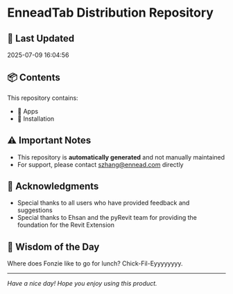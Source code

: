 # EnneadTab Distribution Repository

## 📅 Last Updated
2025-07-09 16:04:56



## 📦 Contents
This repository contains:
- 📂 Apps
- 📂 Installation

## ⚠️ Important Notes
- This repository is **automatically generated** and not manually maintained
- For support, please contact szhang@ennead.com directly

## 🙏 Acknowledgments
- Special thanks to all users who have provided feedback and suggestions
- Special thanks to Ehsan and the pyRevit team for providing the foundation for the Revit Extension

## 💭 Wisdom of the Day
Where does Fonzie like to go for lunch? Chick-Fil-Eyyyyyyyy.

---
*Have a nice day! Hope you enjoy using this product.*
